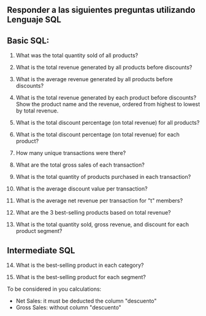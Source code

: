 ## Responder a las siguientes preguntas utilizando Lenguaje SQL

## Basic SQL:
1. What was the total quantity sold of all products?

2. What is the total revenue generated by all products before discounts?

3. What is the average revenue generated by all products before discounts?

4. What is the total revenue generated by each product before discounts? Show the product name and the revenue, ordered from highest to lowest by total revenue.

5. What is the total discount percentage (on total revenue) for all products?

6. What is the total discount percentage (on total revenue) for each product?

7. How many unique transactions were there?

8. What are the total gross sales of each transaction?

9. What is the total quantity of products purchased in each transaction?

10. What is the average discount value per transaction?

11. What is the average net revenue per transaction for "t" members?

12. What are the 3 best-selling products based on total revenue?

13. What is the total quantity sold, gross revenue, and discount for each product segment?


## Intermediate SQL


14. What is the best-selling product in each category?

15. What is the best-selling product for each segment?
    
To be considered in you calculations:
- Net Sales: it must be deducted the column "descuento"
- Gross Sales: without column "descuento"

